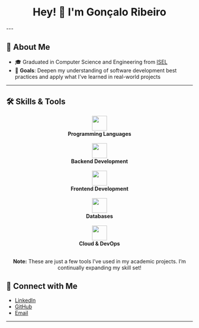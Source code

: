 <h1 align="center">Hey! 👋 I'm Gonçalo Ribeiro</h1>
---

## 📌 About Me
- 🎓 Graduated in Computer Science and Engineering from <a href="https://www.isel.pt/en/curso/bsc-degree/computer-science-and-computer-engineering">ISEL</a>
- 🎯 **Goals**: Deepen my understanding of software development best practices and apply what I've learned in real-world projects

---

## 🛠️ Skills & Tools

<div align="center">
  
  <!-- Programming Languages -->
  <img src="https://skillicons.dev/icons?i=kotlin,java,js,ts,c&perline=6" height="40px"/>
  <br/>
  <b>Programming Languages</b>
  <br/><br/>
  
  <!-- Backend -->
  <img src="https://skillicons.dev/icons?i=spring,nodejs,express&perline=5" height="40px"/>
  <br/>
  <b>Backend Development</b>
  <br/><br/>
  
  <!-- Frontend -->
  <img src="https://skillicons.dev/icons?i=html,css,react&perline=4" height="40px"/>
  <br/>
  <b>Frontend Development</b>
  <br/><br/>
  
  <!-- Databases -->
  <img src="https://skillicons.dev/icons?i=postgres,mongodb&perline=2" height="40px"/>
  <br/>
  <b>Databases</b>
  <br/><br/>
  
  <!-- Cloud & DevOps -->
  <img src="https://skillicons.dev/icons?i=docker,gcp,linux,bash,git,nginx&perline=9" height="40px"/>
  <br/>
  <b>Cloud & DevOps</b>
  <br/><br/>
  
  <b>Note:</b> These are just a few tools I’ve used in my academic projects. I’m continually expanding my skill set!
</div>

## 🤝 Connect with Me
- [LinkedIn](https://www.linkedin.com/in/gon%C3%A7alo-ribeir0/)
- [GitHub](https://github.com/GoncaloRibeiro6533)
- [Email](mailto:goncaloribeiro6533@gmail.com)

---


